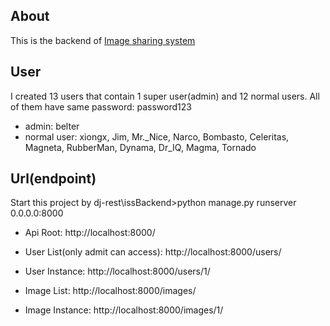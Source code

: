 ## About
This is the backend of [Image sharing system](https://github.com/OnlyBelter/image-sharing-system)

## User
I created 13 users that contain 1 super user(admin) and 12 normal users.
All of them have same password: password123
- admin: belter
- normal user: xiongx, Jim, Mr._Nice, Narco, Bombasto, Celeritas, 
               Magneta, RubberMan, Dynama, Dr_IQ, Magma, Tornado
               
## Url(endpoint)
Start this project by dj-rest\issBackend>python manage.py runserver 0.0.0.0:8000
- Api Root: http://localhost:8000/

- User List(only admit can access): http://localhost:8000/users/  
- User Instance: http://localhost:8000/users/1/

- Image List: http://localhost:8000/images/
- Image Instance: http://localhost:8000/images/1/
